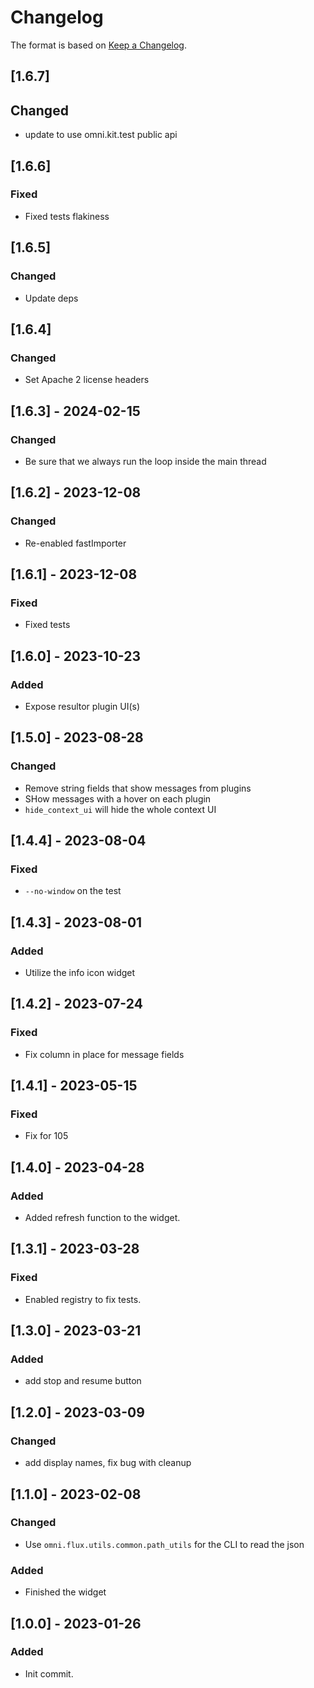 # Changelog

The format is based on [Keep a Changelog](https://keepachangelog.com/en/1.0.0/).

## [1.6.7]
## Changed
- update to use omni.kit.test public api

## [1.6.6]
### Fixed
- Fixed tests flakiness

## [1.6.5]
### Changed
- Update deps

## [1.6.4]
### Changed
- Set Apache 2 license headers

## [1.6.3] - 2024-02-15
### Changed
- Be sure that we always run the loop inside the main thread

## [1.6.2] - 2023-12-08
### Changed
- Re-enabled fastImporter

## [1.6.1] - 2023-12-08
### Fixed
- Fixed tests

## [1.6.0] - 2023-10-23
### Added
- Expose resultor plugin UI(s)

## [1.5.0] - 2023-08-28
### Changed
- Remove string fields that show messages from plugins
- SHow messages with a hover on each plugin
- `hide_context_ui` will hide the whole context UI

## [1.4.4] - 2023-08-04
### Fixed
- `--no-window` on the test

## [1.4.3] - 2023-08-01
### Added
- Utilize the info icon widget

## [1.4.2] - 2023-07-24
### Fixed
- Fix column in place for message fields

## [1.4.1] - 2023-05-15
### Fixed
- Fix for 105

## [1.4.0] - 2023-04-28
### Added
- Added refresh function to the widget.

## [1.3.1] - 2023-03-28
### Fixed
- Enabled registry to fix tests.

## [1.3.0] - 2023-03-21
### Added
- add stop and resume button

## [1.2.0] - 2023-03-09
### Changed
- add display names, fix bug with cleanup

## [1.1.0] - 2023-02-08
### Changed
- Use `omni.flux.utils.common.path_utils` for the CLI to read the json

### Added
- Finished the widget

## [1.0.0] - 2023-01-26
### Added
- Init commit.
